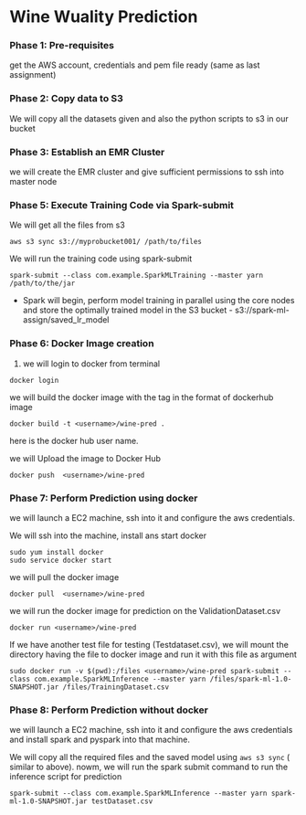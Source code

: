 # Wine Wuality Prediction

### Phase 1: Pre-requisites
get the AWS account, credentials and pem file ready (same as last assignment)

### Phase 2: Copy data to S3
We will copy all the datasets given and also the python scripts to s3 in our bucket

### Phase 3: Establish an EMR Cluster
we will create the EMR cluster and give sufficient permissions to ssh into master node

### Phase 5: Execute Training Code via Spark-submit
We will get all the files from s3
``` 
aws s3 sync s3://myprobucket001/ /path/to/files
```
We will run the training code using spark-submit
```
spark-submit --class com.example.SparkMLTraining --master yarn /path/to/the/jar
```
- Spark will begin, perform model training in parallel using the core nodes and store the optimally trained model in the S3 bucket - s3://spark-ml-assign/saved_lr_model

### Phase 6: Docker Image creation
1. we will login to docker from terminal
```
docker login
```
we will build the docker image with the tag in the format of dockerhub image
```
docker build -t <username>/wine-pred .
```
here <username> is the docker hub user name.

we will Upload the image to Docker Hub
```
docker push  <username>/wine-pred
```

### Phase 7: Perform Prediction using docker
we will launch a EC2 machine, ssh into it and configure the aws credentials.

We will ssh into the machine, install ans start docker
```
sudo yum install docker
sudo service docker start
```
we will pull the docker image 
```
docker pull  <username>/wine-pred
```
we will run the docker image for prediction on the ValidationDataset.csv
```
docker run <username>/wine-pred
```
If we have another test file for testing (Testdataset.csv), we will mount the directory having the file to docker image and run it with this file as argument
```
sudo docker run -v $(pwd):/files <username>/wine-pred spark-submit --class com.example.SparkMLInference --master yarn /files/spark-ml-1.0-SNAPSHOT.jar /files/TrainingDataset.csv
```

### Phase 8: Perform Prediction without docker
we will launch a EC2 machine, ssh into it and configure the aws credentials and install spark and pyspark into that machine.

We will copy all the required files and the saved model using ```aws s3 sync``` ( similar to above).
nowm, we will run the spark submit command to run the inference script for prediction
```
spark-submit --class com.example.SparkMLInference --master yarn spark-ml-1.0-SNAPSHOT.jar testDataset.csv
```

